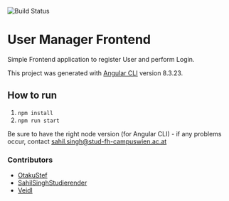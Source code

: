 ![Build Status](https://github.com/veidl/asd-usermanager-PSP/actions/workflows/gradle.yml/badge.svg)

# User Manager Frontend

Simple Frontend application to register User and perform Login.

This project was generated with [Angular CLI](https://github.com/angular/angular-cli) version 8.3.23.

## How to run

1. ``npm install``
2. ``npm run start``

Be sure to have the right node version (for Angular CLI) - if any problems occur,
contact [sahil.singh@stud-fh-campuswien.ac.at](mailto:sahil.singh@stud-fh-campuswien.ac.at?subject=[ASD]%20Frage%20zu%20Projekt)

### Contributors

* [OtakuStef](https://github.com/OtakuStef)
* [SahilSinghStudierender](https://github.com/SahilSinghStudierender)
* [Veidl](https://github.com/veidl)
